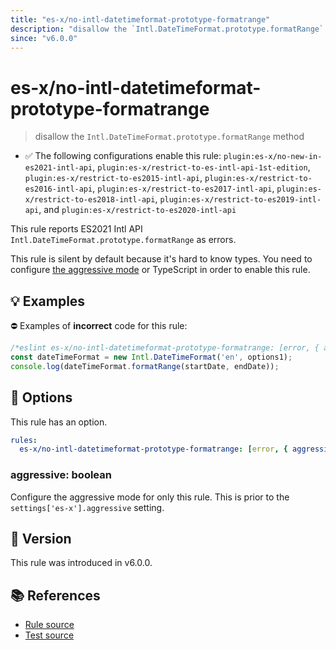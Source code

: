```yaml
---
title: "es-x/no-intl-datetimeformat-prototype-formatrange"
description: "disallow the `Intl.DateTimeFormat.prototype.formatRange` method"
since: "v6.0.0"
---
```


# es-x/no-intl-datetimeformat-prototype-formatrange
> disallow the `Intl.DateTimeFormat.prototype.formatRange` method

- ✅ The following configurations enable this rule: `plugin:es-x/no-new-in-es2021-intl-api`, `plugin:es-x/restrict-to-es-intl-api-1st-edition`, `plugin:es-x/restrict-to-es2015-intl-api`, `plugin:es-x/restrict-to-es2016-intl-api`, `plugin:es-x/restrict-to-es2017-intl-api`, `plugin:es-x/restrict-to-es2018-intl-api`, `plugin:es-x/restrict-to-es2019-intl-api`, and `plugin:es-x/restrict-to-es2020-intl-api`

This rule reports ES2021 Intl API `Intl.DateTimeFormat.prototype.formatRange` as errors.

This rule is silent by default because it's hard to know types. You need to configure [the aggressive mode](https://github.com/eslint-community/eslint-plugin-es-x/tree/master/docs/#the-aggressive-mode) or TypeScript in order to enable this rule.

## 💡 Examples

⛔ Examples of **incorrect** code for this rule:

<eslint-playground type="bad">

```js
/*eslint es-x/no-intl-datetimeformat-prototype-formatrange: [error, { aggressive: true }] */
const dateTimeFormat = new Intl.DateTimeFormat('en', options1);
console.log(dateTimeFormat.formatRange(startDate, endDate));
```

</eslint-playground>

## 🔧 Options

This rule has an option.

```yml
rules:
  es-x/no-intl-datetimeformat-prototype-formatrange: [error, { aggressive: false }]
```

### aggressive: boolean

Configure the aggressive mode for only this rule.
This is prior to the `settings['es-x'].aggressive` setting.

## 🚀 Version

This rule was introduced in v6.0.0.

## 📚 References

- [Rule source](https://github.com/eslint-community/eslint-plugin-es-x/blob/master/lib/rules/no-intl-datetimeformat-prototype-formatrange.js)
- [Test source](https://github.com/eslint-community/eslint-plugin-es-x/blob/master/tests/lib/rules/no-intl-datetimeformat-prototype-formatrange.js)
